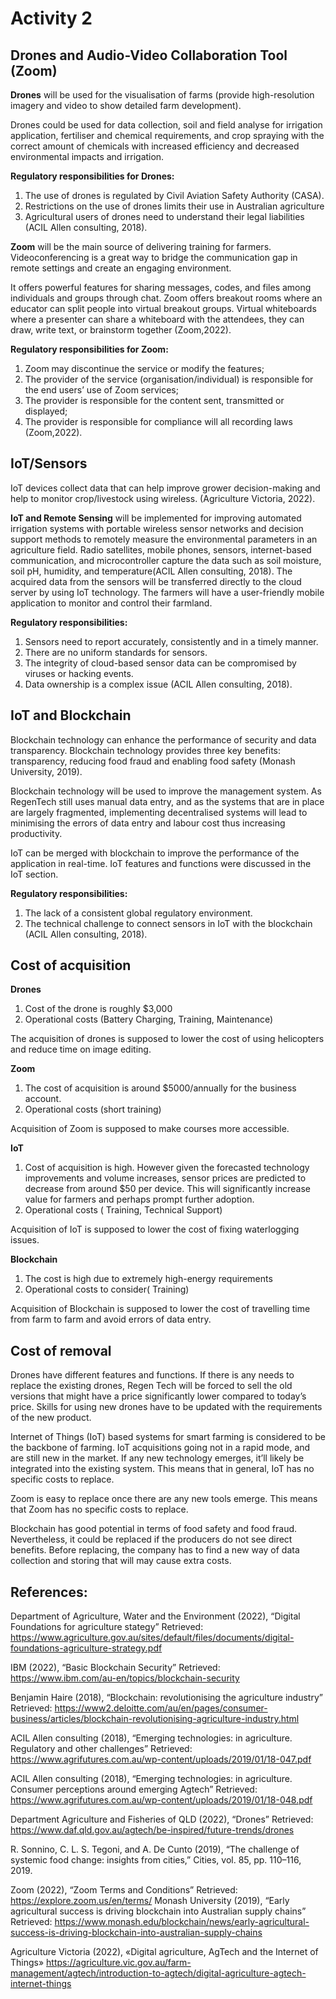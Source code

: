 # Activity 2

## Drones and Audio-Video Collaboration Tool (Zoom)

**Drones** will be used for the visualisation of farms (provide high-resolution imagery and video to show detailed farm development). 

Drones could be used for data collection, soil and field analyse for irrigation application, fertiliser and chemical requirements, and crop spraying with the correct amount of chemicals with increased efficiency and decreased environmental impacts and irrigation.

**Regulatory responsibilities for Drones:**
1.	The use of drones is regulated by Civil Aviation Safety Authority (CASA).
2.	Restrictions on the use of drones limits their use in Australian agriculture
3.	Agricultural users of drones need to understand their legal liabilities (ACIL Allen consulting, 2018).

**Zoom** will be the main source of delivering training for farmers. Videoconferencing is a great way to bridge the communication gap in remote settings and create an engaging environment.

It offers powerful features for sharing messages, codes, and files among individuals and groups through chat. Zoom offers breakout rooms where an educator can split people into virtual breakout groups. Virtual whiteboards where a presenter can share a whiteboard with the attendees, they can draw, write text, or brainstorm together (Zoom,2022).

**Regulatory responsibilities for Zoom:**
1.	Zoom may discontinue the service or modify the features; 
2.	The provider of the service (organisation/individual) is responsible for the end users’ use of Zoom services;
3.	The provider is responsible for the content sent, transmitted or displayed;
4.	The provider is responsible for compliance will all recording laws (Zoom,2022). 


## IoT/Sensors

IoT devices collect data that can help improve grower decision-making and help to monitor crop/livestock using wireless. (Agriculture Victoria, 2022).

**IoT and Remote Sensing** will be implemented for improving automated irrigation systems with portable wireless sensor networks and decision support methods to remotely measure the environmental parameters in an agriculture field. Radio satellites, mobile phones, sensors, internet-based communication, and microcontroller capture the data such as soil moisture, soil pH, humidity, and temperature(ACIL Allen consulting, 2018). The acquired data from the sensors will be transferred directly to the cloud server by using IoT technology. The farmers will have a user-friendly mobile application to monitor and control their farmland.

**Regulatory responsibilities:**
1. Sensors need to report accurately, consistently and in a timely manner. 
2. There are no uniform standards for sensors.
3. The integrity of cloud-based sensor data can be compromised by viruses or hacking events.
4. Data ownership is a complex issue (ACIL Allen consulting, 2018).


## IoT and Blockchain

Blockchain technology can enhance the performance of security and data transparency. Blockchain technology provides three key benefits: transparency, reducing food fraud and enabling food safety (Monash University, 2019).

Blockchain technology will be used to improve the management system. As RegenTech still uses manual data entry, and as the systems that are in place are largely fragmented, implementing decentralised systems will lead to minimising the errors of data entry and labour cost thus increasing productivity.

IoT can be merged with blockchain to improve the performance of the application in real-time. IoT features and functions were discussed in the IoT section.

**Regulatory responsibilities:**
1. The lack of a consistent global regulatory environment.
2. The technical challenge to connect sensors in IoT with the blockchain (ACIL Allen consulting, 2018).


## Cost of acquisition

**Drones**
1.  Cost of the drone is roughly $3,000
2.  Operational costs (Battery Charging, Training, Maintenance)

The acquisition of drones is supposed to lower the cost of using helicopters and reduce time on image editing.

**Zoom**

1.	The cost of acquisition is around $5000/annually for the business account. 
2.	Operational costs (short training)

Acquisition of Zoom is supposed to make courses more accessible.

**IoT**

1. Cost of acquisition is high. However given the forecasted technology improvements and volume increases, sensor prices are predicted to decrease from around $50 per device. This will significantly increase value for farmers and perhaps prompt further adoption.
2. Operational costs ( Training, Technical Support)

Acquisition of IoT is supposed to lower the cost of fixing waterlogging issues.


**Blockchain**

1. The cost is high due to extremely high-energy requirements
2. Operational costs to consider( Training)

Acquisition of Blockchain is supposed to lower the cost of travelling time from farm to farm and avoid errors of data entry.

## Cost of removal

Drones have different features and functions. If there is any needs to replace the existing drones, Regen Tech will be forced to sell the old versions that might have a price significantly lower compared to today’s price. Skills for using new drones have to be updated with the requirements of the new product.

Internet of Things (IoT) based systems for smart farming is considered to be the backbone of farming. IoT acquisitions going not in a rapid mode, and are still new in the market. If any new technology emerges, it’ll likely be integrated into the existing system. This means that in general, IoT has no specific costs to replace. 

Zoom is easy to replace once there are any new tools emerge. This means that Zoom has no specific costs to replace. 

Blockchain has good potential in terms of food safety and food fraud. Nevertheless, it could be replaced if the producers do not see direct benefits. Before replacing, the company has to find a new way of data collection and storing that will may cause extra costs.

## References:
Department of Agriculture, Water and the Environment (2022),
 “Digital Foundations for agriculture stategy”  Retrieved: https://www.agriculture.gov.au/sites/default/files/documents/digital-foundations-agriculture-strategy.pdf

IBM (2022), “Basic Blockchain Security” Retrieved: https://www.ibm.com/au-en/topics/blockchain-security

Benjamin Haire (2018), “Blockchain: revolutionising the agriculture industry” 
Retrieved: https://www2.deloitte.com/au/en/pages/consumer-business/articles/blockchain-revolutionising-agriculture-industry.html

ACIL Allen consulting (2018), “Emerging technologies: in agriculture. Regulatory and other challenges” Retrieved:  https://www.agrifutures.com.au/wp-content/uploads/2019/01/18-047.pdf

ACIL Allen consulting (2018), “Emerging technologies: in agriculture. Consumer perceptions around emerging Agtech” Retrieved:  https://www.agrifutures.com.au/wp-content/uploads/2019/01/18-048.pdf

Department Agriculture and Fisheries of QLD (2022), “Drones” Retrieved: https://www.daf.qld.gov.au/agtech/be-inspired/future-trends/drones

R. Sonnino, C. L. S. Tegoni, and A. De Cunto (2019), “The challenge of systemic food change: insights from cities,” Cities, vol. 85, pp. 110–116, 2019.

Zoom (2022), “Zoom Terms and Conditions” Retrieved: https://explore.zoom.us/en/terms/
Monash University (2019), “Early agricultural success is driving blockchain into Australian supply chains” Retrieved:
https://www.monash.edu/blockchain/news/early-agricultural-success-is-driving-blockchain-into-australian-supply-chains

Agriculture Victoria (2022), «Digital agriculture, AgTech and the Internet of Things» https://agriculture.vic.gov.au/farm-management/agtech/introduction-to-agtech/digital-agriculture-agtech-internet-things

